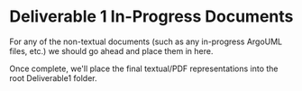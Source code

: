 # Deliverable 1 In-Progress Documents

For any of the non-textual documents (such as any in-progress ArgoUML files, etc.) we should go ahead and place them in here.

Once complete, we'll place the final textual/PDF representations into the root Deliverable1 folder.